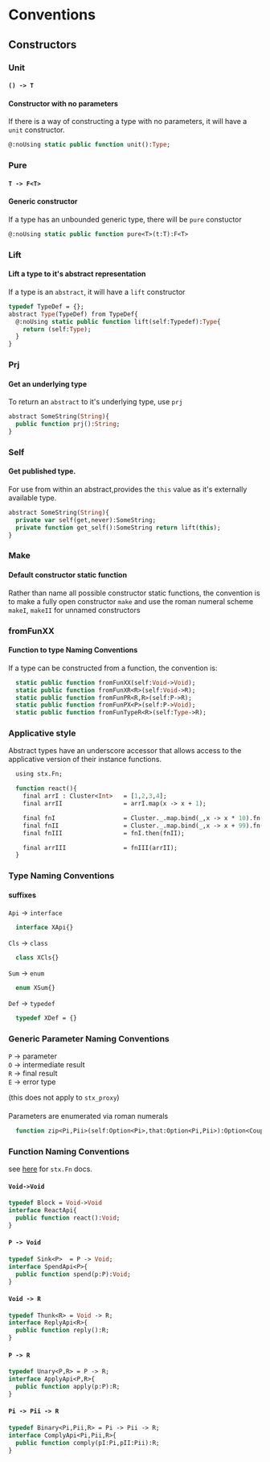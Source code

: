 # Conventions

## Constructors

### Unit 
#### `() -> T`
#### Constructor with no parameters  

If there is a way of constructing a type with no parameters, it will have a `unit` constructor.

```haxe
@:noUsing static public function unit():Type;
```

### Pure 
#### `T -> F<T>`
#### Generic constructor

If a type has an unbounded generic type, there will be `pure` constuctor

```haxe
@:noUsing static public function pure<T>(t:T):F<T>
```

### Lift
#### Lift a type to it's abstract representation  

If a type is an `abstract`, it will have a `lift` constructor

```haxe
typedef TypeDef = {};
abstract Type(TypeDef) from TypeDef{
  @:noUsing static public function lift(self:Typedef):Type{
    return (self:Type);
  }
}
```

### Prj
#### Get an underlying type

To return an `abstract` to it's underlying type, use `prj`

```haxe
abstract SomeString(String){
  public function prj():String;
}
```

### Self
#### Get published type.

For use from within an abstract,provides the `this` value as it's externally available type.

```haxe
abstract SomeString(String){
  private var self(get,never):SomeString;
  private function get_self():SomeString return lift(this);
}
```

### Make
#### Default constructor static function

Rather than name all possible constructor static functions, the convention is to make a fully open constructor `make` and use the roman numeral scheme
`makeI`, `makeII` for unnamed constructors

### fromFunXX
#### Function to type Naming Conventions  

If a type can be constructed from a function, the convention is:

```haxe
  static public function fromFunXX(self:Void->Void);
  static public function fromFunXR<R>(self:Void->R);
  static public function fromFunPR<R,R>(self:P->R);
  static public function fromFunPX<P>(self:P->Void);
  static public function fromFunTypeR<R>(self:Type->R);
```


### Applicative style

Abstract types have an underscore accessor that allows access to the applicative version of their instance functions.

```haxe
  using stx.Fn;

  function react(){
    final arrI : Cluster<Int>   = [1,2,3,4];
    final arrII                 = arrI.map(x -> x + 1);

    final fnI                   = Cluster._.map.bind(_,x -> x * 10).fn();
    final fnII                  = Cluster._.map.bind(_,x -> x + 99).fn();
    final fnIII                 = fnI.then(fnII);

    final arrIII                = fnIII(arrII);
  }
```

### Type Naming Conventions
#### suffixes

`Api`   -> `interface`
```haxe
  interface XApi{}
```  
`Cls`   -> `class`  
```haxe
  class XCls{}
```  
`Sum`   -> `enum`  
```haxe
  enum XSum{}
```  

`Def`   -> `typedef`  
```haxe
  typedef XDef = {}
```  

### Generic Parameter Naming Conventions

  `P` -> parameter  
  `O` -> intermediate result  
  `R` -> final result  
  `E` -> error type  

(this does not apply to `stx_proxy`)

####
  Parameters are enumerated via roman numerals
  
```haxe
  function zip<Pi,Pii>(self:Option<Pi>,that:Option<Pi,Pii>):Option<Couple<Pi,Pii>>
```
### Function Naming Conventions

see [here]() for `stx.Fn` docs.

#### `Void->Void`
```haxe
typedef Block = Void->Void
interface ReactApi{
  public function react():Void;
}
```

#### `P -> Void`
```haxe
typedef Sink<P>  = P -> Void;
interface SpendApi<P>{
  public function spend(p:P):Void;
}
```

#### `Void -> R`
```haxe
typedef Thunk<R> = Void -> R;
interface ReplyApi<R>{
  public function reply():R;
}
```

#### `P -> R`
```haxe
typedef Unary<P,R> = P -> R;
interface ApplyApi<P,R>{
  public function apply(p:P):R;
}
```

#### `Pi -> Pii -> R`
```haxe
typedef Binary<Pi,Pii,R> = Pi -> Pii -> R;
interface ComplyApi<Pi,Pii,R>{
  public function comply(pI:Pi,pII:Pii):R;
}
```
